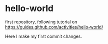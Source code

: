 # hello-world
first repository, following tutorial on https://guides.github.com/activities/hello-world/

Here I make my first commit changes.
